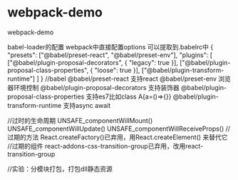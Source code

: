 # webpack-demo
webpack-demo

babel-loader的配置
webpack中直接配置options
可以提取到.babelrc中
{
    "presets": ["@babel/preset-react", "@babel/preset-env"], 
    "plugins": [
        ["@babel/plugin-proposal-decorators", {
            "legacy": true
        }],
        ["@babel/plugin-proposal-class-properties", {
            "loose": true
        }],
        ["@babel/plugin-transform-runtime"]
    ]
}
//babel
@babel/preset-react 支持react
@babel/preset-env 浏览器环境控制
@babel/plugin-proposal-decorators 支持装饰器
@babel/plugin-proposal-class-properties 支持es7比如class A{a=()=>{}}
@babel/plugin-transform-runtime 支持async await

//过时的生命周期
UNSAFE_componentWillMount()
UNSAFE_componentWillUpdate()
UNSAFE_componentWillReceiveProps()
//过期的方法
React.createFactory()已弃用，用React.createElement() 来替代它
//过期的组件
react-addons-css-transition-group已弃用，改用react-transition-group


//实验：分模块打包，打包dll静态资源